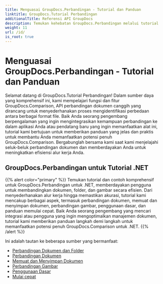 ```yaml
---
title: Menguasai GroupDocs.Perbandingan - Tutorial dan Panduan
linktitle: GroupDocs.Tutorial Perbandingan
additionalTitle: Referensi API GroupDocs
description: Temukan kehebatan GroupDocs.Perbandingan melalui tutorial kami! Pelajari cara mengintegrasikan dan memanfaatkan API ini untuk perbandingan dokumen yang efisien.
weight: 11
url: /id/
is_root: true
---
```


# Menguasai GroupDocs.Perbandingan - Tutorial dan Panduan


Selamat datang di GroupDocs.Tutorial Perbandingan! Dalam sumber daya yang komprehensif ini, kami mempelajari fungsi dan fitur GroupDocs.Comparison, API perbandingan dokumen canggih yang dirancang untuk menyederhanakan proses mengidentifikasi perbedaan antara berbagai format file. Baik Anda seorang pengembang berpengalaman yang ingin mengintegrasikan kemampuan perbandingan ke dalam aplikasi Anda atau pendatang baru yang ingin memanfaatkan alat ini, tutorial kami bertujuan untuk memberikan panduan yang jelas dan praktis untuk membantu Anda memanfaatkan potensi penuh GroupDocs.Comparison. Bergabunglah bersama kami saat kami menjelajahi seluk-beluk perbandingan dokumen dan memberdayakan Anda untuk meningkatkan efisiensi alur kerja Anda.

## GroupDocs.Perbandingan untuk Tutorial .NET
{{% alert color="primary" %}}
Temukan tutorial dan contoh komprehensif untuk GroupDocs.Perbandingan untuk .NET, memberdayakan pengguna untuk membandingkan dokumen, folder, dan gambar secara efisien. Dari menyederhanakan alur kerja hingga memastikan akurasi, tutorial kami mencakup berbagai aspek, termasuk perbandingan dokumen, memuat dan menyimpan dokumen, perbandingan gambar, penggunaan dasar, dan panduan memulai cepat. Baik Anda seorang pengembang yang mencari integrasi atau pengguna yang ingin mengoptimalkan manajemen dokumen, tutorial kami memberikan panduan langkah demi langkah untuk memanfaatkan potensi penuh GroupDocs.Comparison untuk .NET.
{{% /alert %}}

Ini adalah tautan ke beberapa sumber yang bermanfaat:
 
- [Perbandingan Dokumen dan Folder](./net/documents-and-folder-comparison/)
- [Perbandingan Dokumen](./net/document-comparison/)
- [Memuat dan Menyimpan Dokumen](./net/loading-and-saving-documents/)
- [Perbandingan Gambar](./net/image-comparison/)
- [Penggunaan Dasar](./net/basic-usage/)
- [Mulai cepat](./net/quick-start/)

